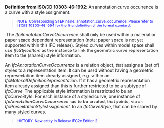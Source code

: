 ﻿**Definition from ISO/CD 10303-46:1992**: An annotation curve occurrence is a curve with a style assignment.

> <font color="#0000ff"><small>
NOTE
&nbsp;Corresponding STEP name:
annotation_curve_occurrence. Please refer to ISO/IS 10303-46:1994 for
the final definition of the formal standard.</small> </font>

&nbsp;The _IfcAnnotationCurveOccurrence_ shall only be used within a material or paper space dependent representation (note: paper space is not yet supported within this IFC release).&nbsp;Styled curves within model space shall use _IfcStyledItem_ as the instance to link the geometric curve&nbsp;representation item to the (shared) style information.

An _IfcAnnotationCurveOccurrence_ is a relation object, that assigns a (set of) styles to a representation item. It can be used without having a geometric representation item already assigned, e.g. within an _IfcMaterialDefinitionRepresentation_. If it has a geometric representation item already assigned than this is further restricted to be a subtype of _IfcCurve_. The applicable style information is restricted to be an _IfcCurveStyle_. For each instance of a styled curve, one instance of _IfcAnnotationCurveOccurrence_&nbsp;has to be created, that points, via an _IfcPresentationStyleAssignment_, to an _IfcCurveStyle_, that can be shared by many styled curves.

> <small><font color="#0000ff">HISTORY
&nbsp;New entity in
Release IFC2x Edition 2.</font></small>
